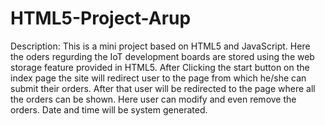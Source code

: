 # HTML5-Project-Arup
Description:
This is a mini project based on HTML5 and JavaScript. Here the oders regurding the IoT development boards are stored using the web storage feature provided in HTML5. 
After Clicking the start button on the index page the site will redirect user to the page from which he/she can submit their orders.
After that user will be redirected to the page where all the orders can be shown.
Here user can modify and even remove the orders.
Date and time will be system generated.
